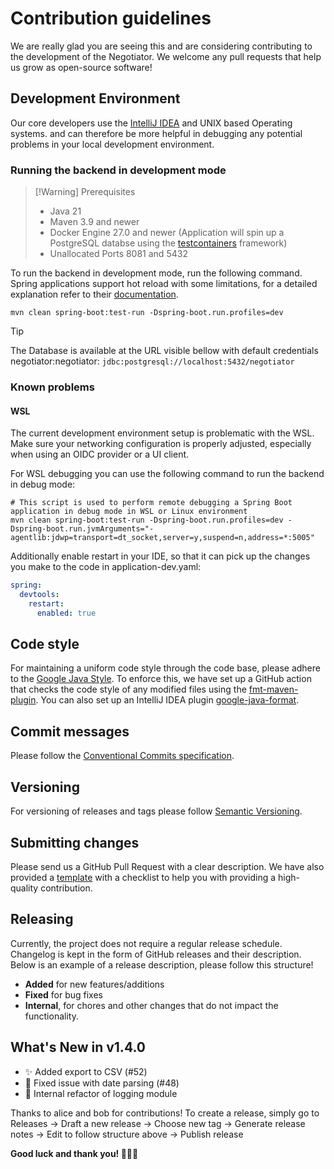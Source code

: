 # Contribution guidelines

We are really glad you are seeing this and are considering contributing to the development of the
Negotiator.
We welcome any pull requests that help us grow as open-source software!

## Development Environment

Our core developers use the [IntelliJ IDEA](https://www.jetbrains.com/idea/) and UNIX based Operating systems.
and can therefore be more helpful in debugging any potential problems in your local development
environment.

### Running the backend in development mode

> [!Warning] Prerequisites
> - Java 21
> - Maven 3.9 and newer
> - Docker Engine 27.0 and newer (Application will spin up a PostgreSQL databse using
    the [testcontainers](https://testcontainers.com) framework)
> - Unallocated Ports 8081 and 5432

To run the backend in development mode, run the following command.
Spring applications support hot reload with some limitations,
for a detailed explanation refer to
their [documentation](https://docs.spring.io/spring-boot/reference/using/devtools.html).

```shell
mvn clean spring-boot:test-run -Dspring-boot.run.profiles=dev 
```

> [!TIP]
> The Database is available at the URL visible bellow with default credentials negotiator:negotiator:
> `jdbc:postgresql://localhost:5432/negotiator`
### Known problems

#### WSL

The current development environment setup is problematic with the WSL.
Make sure your networking configuration is properly adjusted, especially when using an OIDC provider or a UI client.

For WSL debugging you can use the following command to run the backend in debug mode:

```shell
# This script is used to perform remote debugging a Spring Boot application in debug mode in WSL or Linux environment
mvn clean spring-boot:test-run -Dspring-boot.run.profiles=dev -Dspring-boot.run.jvmArguments="-agentlib:jdwp=transport=dt_socket,server=y,suspend=n,address=*:5005"
```

Additionally enable restart in your IDE, so that it can pick up the changes you make to the code in application-dev.yaml: 

```yaml
spring:
  devtools:
    restart:
      enabled: true
```

## Code style

For maintaining a uniform code style through the code base, please adhere to the
[Google Java Style](https://google.github.io/styleguide/javaguide.html).
To enforce this, we have set up a GitHub action that checks the code style of any modified files
using the [fmt-maven-plugin](https://github.com/spotify/fmt-maven-plugin).
You can also set up an IntelliJ IDEA plugin
[google-java-format](https://github.com/google/google-java-format).

## Commit messages

Please follow
the [Conventional Commits specification](https://www.conventionalcommits.org/en/v1.0.0/#summary).

## Versioning

For versioning of releases and tags please follow [Semantic Versioning](https://semver.org/).

## Submitting changes

Please send us a GitHub Pull Request with a clear description.
We have also provided
a [template](https://github.com/BBMRI-ERIC/negotiator-v3/blob/master/.github/pull_request_template.md)
with a checklist to help you with providing a high-quality contribution.

## Releasing
Currently, the project does not require a regular release schedule.
Changelog is kept in the form of GitHub releases and their description.
Below is an example of a release description, please follow this structure!

- **Added** for new features/additions
- **Fixed** for bug fixes
- **Internal**, for chores and other changes that do not impact the functionality.


## What's New in v1.4.0
- ✨ Added export to CSV (#52)
- 🐛 Fixed issue with date parsing (#48)
- 🧹 Internal refactor of logging module

Thanks to alice and bob for contributions!
To create a release, simply go to Releases → Draft a new release
→ Choose new tag → Generate release notes → Edit to follow structure above → Publish release

**Good luck and thank you! 🙇🏻‍♂️** 

